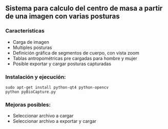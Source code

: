 ## Sistema para calculo del centro de masa a partir de una imagen con varias posturas

### Características
- Carga de imagen
- Multiples posturas
- Definición gráfica de segmentos de cuerpo, con vista zoom
- Tablas antropométricas pre cargadas para hombre y mujer
- Posible exportar y cargar posturas capturadas

### Instalación y ejecución:
```
sudo apt-get install python-qt4 python-opencv
python pyBioCapture.py
```

### Mejoras posibles:
- Seleccionar archivo a cargar
- Seleccionar archivo a exportar y cargar
